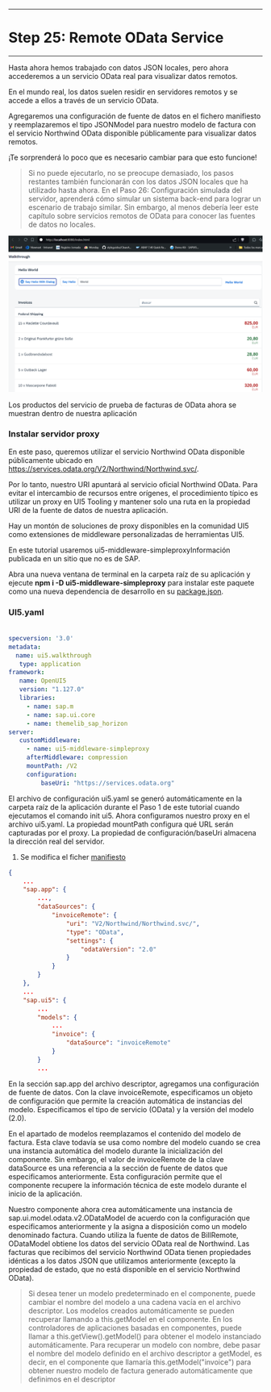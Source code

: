 *****************************
# Step 25: Remote OData Service
*****************************

Hasta ahora hemos trabajado con datos JSON locales, pero ahora accederemos a un servicio OData real para visualizar datos remotos.


En el mundo real, los datos suelen residir en servidores remotos y se accede a ellos a través de un servicio OData. 


Agregaremos una configuración de fuente de datos en el fichero manifiesto y reemplazaremos el tipo JSONModel para nuestro modelo de factura con el servicio Northwind OData disponible públicamente para visualizar datos remotos. 


¡Te sorprenderá lo poco que es necesario cambiar para que esto funcione!

> Si no puede ejecutarlo, no se preocupe demasiado, los pasos restantes también funcionarán con los datos JSON locales que ha utilizado hasta ahora. En el Paso 26: Configuración simulada del servidor, aprenderá cómo simular un sistema back-end para lograr un escenario de trabajo similar. Sin embargo, al menos debería leer este capítulo sobre servicios remotos de OData para conocer las fuentes de datos no locales.

![una_imagen](webapp/img/remoteOData.png)

Los productos del servicio de prueba de facturas de OData ahora se muestran dentro de nuestra aplicación

### Instalar servidor proxy
En este paso, queremos utilizar el servicio Northwind OData disponible públicamente ubicado en https://services.odata.org/V2/Northwind/Northwind.svc/. 


Por lo tanto, nuestro URI apuntará al servicio oficial Northwind OData. Para evitar el intercambio de recursos entre orígenes, el procedimiento típico es utilizar un proxy en UI5 Tooling y mantener solo una ruta en la propiedad URI de la fuente de datos de nuestra aplicación.

Hay un montón de soluciones de proxy disponibles en la comunidad UI5 como extensiones de middleware personalizadas de herramientas UI5. 

En este tutorial usaremos ui5-middleware-simpleproxyInformación publicada en un sitio que no es de SAP. 


Abra una nueva ventana de terminal en la carpeta raíz de su aplicación y ejecute **npm i -D ui5-middleware-simpleproxy** para instalar este paquete como una nueva dependencia de desarrollo en su [package.json](package.json).


### UI5.yaml
``` yaml

specversion: '3.0'
metadata:  
  name: ui5.walkthrough
   type: application
framework:  
   name: OpenUI5  
   version: "1.127.0"  
   libraries:    
     - name: sap.m    
     - name: sap.ui.core    
     - name: themelib_sap_horizon
server:  
   customMiddleware:  
     - name: ui5-middleware-simpleproxy    
     afterMiddleware: compression    
     mountPath: /V2    
     configuration:      
         baseUri: "https://services.odata.org"
```

El archivo de configuración ui5.yaml se generó automáticamente en la carpeta raíz de la aplicación durante el Paso 1 de este tutorial cuando ejecutamos el comando init ui5. Ahora configuramos nuestro proxy en el archivo ui5.yaml. La propiedad mountPath configura qué URL serán capturadas por el proxy. La propiedad de configuración/baseUri almacena la dirección real del servidor.


1. Se modifica el ficher [manifiesto](webapp/manifest.json)

``` json
{
	...
	"sap.app": {
		...,
		"dataSources": {
			"invoiceRemote": {
				"uri": "V2/Northwind/Northwind.svc/",
				"type": "OData",
				"settings": {
					"odataVersion": "2.0"
				}
			}
		}
	},
	...
	"sap.ui5": {
		...
		"models": {
			...
			"invoice": {
				"dataSource": "invoiceRemote"
			}
		}
		...
```

En la sección sap.app del archivo descriptor, agregamos una configuración de fuente de datos. Con la clave invoiceRemote, especificamos un objeto de configuración que permite la creación automática de instancias del modelo. Especificamos el tipo de servicio (OData) y la versión del modelo (2.0).

En el apartado de modelos reemplazamos el contenido del modelo de factura. Esta clave todavía se usa como nombre del modelo cuando se crea una instancia automática del modelo durante la inicialización del componente. Sin embargo, el valor de invoiceRemote de la clave dataSource es una referencia a la sección de fuente de datos que especificamos anteriormente. Esta configuración permite que el componente recupere la información técnica de este modelo durante el inicio de la aplicación.

Nuestro componente ahora crea automáticamente una instancia de sap.ui.model.odata.v2.ODataModel de acuerdo con la configuración que especificamos anteriormente y la asigna a disposición como un modelo denominado factura. Cuando utiliza la fuente de datos de BillRemote, ODataModel obtiene los datos del servicio OData real de Northwind. Las facturas que recibimos del servicio Northwind OData tienen propiedades idénticas a los datos JSON que utilizamos anteriormente (excepto la propiedad de estado, que no está disponible en el servicio Northwind OData).

> Si desea tener un modelo predeterminado en el componente, puede cambiar el nombre del modelo a una cadena vacía en el archivo descriptor. Los modelos creados automáticamente se pueden recuperar llamando a this.getModel en el componente. En los controladores de aplicaciones basadas en componentes, puede llamar a this.getView().getModel() para obtener el modelo instanciado automáticamente. Para recuperar un modelo con nombre, debe pasar el nombre del modelo definido en el archivo descriptor a getModel, es decir, en el componente que llamaría this.getModel("invoice") para obtener nuestro modelo de factura generado automáticamente que definimos en el descriptor